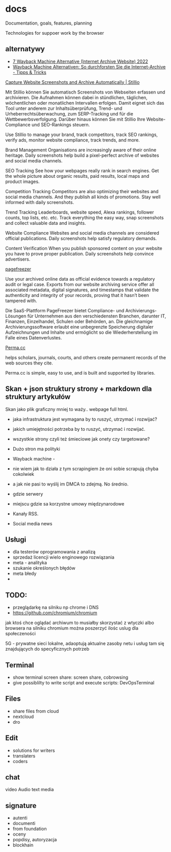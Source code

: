 # docs
Documentation, goals, features, planning


Technologies for suppoer work by the browser

## alternatywy
+ [7 Wayback Machine Alternative (Internet Archive Website) 2022](https://www.guru99.com/best-internet-archive-wayback-machine-alternatives.html)
+ [Wayback Machine Alternativen: So durchforsten Sie die Internet-Archive - Tipps & Tricks](https://www.wintotal.de/tipp/wayback-machine-alternativen/)



[Capture Website Screenshots and Archive Automatically | Stillio](https://www.stillio.com/)

Mit Stillio können Sie automatisch Screenshots von Webseiten erfassen und archivieren. Die Aufnahmen können dabei in stündlichen, täglichen, wöchentlichen oder monatlichen Intervallen erfolgen. Damit eignet sich das Tool unter anderem zur Inhaltsüberprüfung, Trend- und Urheberrechtsüberwachung, zum SERP-Tracking und für die Wettbewerbsverfolgung. Darüber hinaus können Sie mit Stillio Ihre Website-Compliance und SEO-Rankings steuern.

Use Stillio to manage your brand, track competitors, track SEO rankings, verify ads, monitor website compliance, track trends, and more.


Brand Management
Organisations are increasingly aware of their online heritage. Daily screenshots help build a pixel-perfect archive of websites and social media channels.

SEO Tracking
See how your webpages really rank in search engines. Get the whole picture about organic results, paid results, local maps and product images.

Competition Tracking
Competitors are also optimizing their websites and social media channels. And they publish all kinds of promotions. Stay well informed with daily screenshots.

Trend Tracking
Leaderboards, website speed, Alexa rankings, follower counts, top lists, etc. etc. Track everything the easy way, snap screenshots and collect valuable data and insights.

Website Compliance
Websites and social media channels are considered official publications. Daily screenshots help satisfy regulatory demands.

Content Verification
When you publish sponsored content on your website you have to prove proper publication. Daily screenshots help convince advertisers.



[pagefreezer](https://www.pagefreezer.com/)

Use your archived online data as official evidence towards a regulatory audit or legal case. Exports from our website archiving service offer all associated metadata, digital signatures, and timestamps that validate the authenticity and integrity of your records, proving that it hasn’t been tampered with.

Die SaaS-Plattform PageFreezer bietet Compliance- und Archivierungs-Lösungen für Unternehmen aus den verschiedensten Branchen, darunter IT, Finanzen, Einzelhandel, Schulen oder Behörden, an. Die gleichnamige Archivierungssoftware erlaubt eine unbegrenzte Speicherung digitaler Aufzeichnungen und Inhalte und ermöglicht so die Wiederherstellung im Falle eines Datenverlustes.


[Perma.cc](https://perma.cc/)

helps scholars, journals, courts, and others create permanent records of the web sources they cite.

Perma.cc is simple, easy to use, and is built and supported by libraries.





## Skan + json struktury strony + markdown dla struktury artykułów
Skan jako plik graficzny mniej to waży.. 
webpage full html.

+ jaka infrastruktura jest wymagana by to ruszyć, utrzymać i rozwijać?

+ jakich umiejętności potrzeba by to ruszyć, utrzymać i rozwijać.
+ wszystkie strony czyli też śmieciowe jak onety czy targetowane?
+ Dużo stron ma polityki 
+ Wayback machine - 
+ nie wiem jak to działa z tym scrapingiem że oni sobie scrapują chyba cokolwiek
+ a jak nie pasi to wyślij im DMCA to zdejmą. No średnio. 
+ gdzie serwery
+ miejscu gdzie sa korzystne umowy międzynarodowe 


+ Kanały RSS.
+ Social media news


## Usługi
+ dla testerów oprogramowania z analizą
+ sprzedaż licencji wielo enginowego rozwiązania
+ meta - analityka
+ szukanie określonych błędów
+ meta błedy
+ 



## TODO:

+ przeglądarkę na silniku np chrome i DNS
+ https://github.com/chromium/chromium


jak ktoś chce oglądać archiwum to musiałby skorzystać z wtyczki albo browsera na silniku chromium
można poszerzyć ilośc uslug dla społeczeności

5G - prywatne sieci lokalne, adaoptują aktualne zasoby netu i usług tam się znajdujących do specyficznych potrzeb



## Terminal

+ show terminal screen share: screen share, cobrowsing
+ give possiblilty to write script and execute scripts: DevOpsTerminal
  
## Files

+ share files from cloud
+ nextcloud
+ dro
  
## Edit

+ solutions for writers
+ translaters
+ coders


## chat

video
Audio
text
media


## signature
+ autenti
+ documenti
+ from foundation
+ oceny
+ popdisy, autoryzacja
+ blockhain


